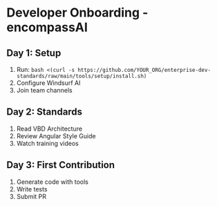 # Developer Onboarding - encompassAI

## Day 1: Setup
1. Run: `bash <(curl -s https://github.com/YOUR_ORG/enterprise-dev-standards/raw/main/tools/setup/install.sh)`
2. Configure Windsurf AI
3. Join team channels

## Day 2: Standards
1. Read VBD Architecture
2. Review Angular Style Guide
3. Watch training videos

## Day 3: First Contribution
1. Generate code with tools
2. Write tests
3. Submit PR
